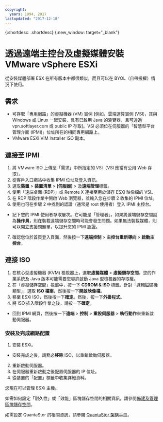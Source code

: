 ```yaml
---
copyright:
  years: 1994, 2017
lastupdated: "2017-12-18"
---
```


{:shortdesc: .shortdesc}
{:new_window: target="_blank"}

# 透過遠端主控台及虛擬媒體安裝 VMware vSphere ESXi

從安裝媒體部署 ESX 在所有版本中都很類似，而且可以在 BYOL（自帶授權）情況下使用。

## 需求
* 可存取「專用網路」的虛擬機器 (VM) 實例 [例如，雲端運算實例 (VSI)，其與 Windows 或 Linux 一起安裝、具有已啟用 Java 的瀏覽器，且可透過 vpn.softlayer.com 或 public IP 存取]。VSI 必須位在伺服器的「智慧型平台管理介面 (IPMI)」位址所在的相同專用網路上。
* VMware ESXi VIM Installer ISO 副本。

<!--## Steps -->

## 連接至 IPMI
1. 將 VMware ISO 上傳至「需求」中所指定的 VSI（VSI 應當有公用 Web 存取）。
2. 從客戶入口網站中收集 IPMI 位址及登入資訊。
3. 選取**裝置** > **裝置清單** > **[伺服器]** > 及**遠端管理**標籤。
4. 使用「遠端桌面 (RDP)」或 Remote X 連接至用於儲存 ESXi 映像檔的 VSI。
5. 在 RDP 階段作業中開啟 Web 瀏覽器，並輸入您在步驟 2 收集的 IPMI 位址。
6. 使用也可在步驟 2 中找到的認證（通常是 root 使用者）登入 IPMI 主控台。
* 記下您的 IPMI 使用者存取層次。它可能是「管理者」。如果將遠端儲存空間設為**操作員**，則在裝載遠端儲存空間時可能會發生問題。如果無法裝載媒體，則可以開立支援問題單，以提升您的 IPMI 認證。
7. 確認您位於首頁登入頁面，然後按一下**遠端控制** > **主控台重新導向** > **啟動主控台**。

## 連接 ISO
1. 在核心型虛擬機器 (KVM) 檢視器上，選取**虛擬媒體** > **虛擬儲存空間**。您的作業系統及 Java 版本可能需要您容許啟動 Java 型檢視器的存取權。
2. 在「虛擬儲存空間」視窗中，按一下 **CDROM & ISO** 標籤。針對「邏輯磁碟機類型」，選取 **ISO 檔案**，然後按一下**開啟映像檔**。
3. 移至 ESXi ISO，然後按一下**確定**。然後，按一下**外掛程式**。
4. 將 ISO 插入階段作業之後，請按一下**確定**。
* 回到 IPMI 網頁，然後按一下**遠端** > **控制** > **重設伺服器** > **執行動作**來重新啟動伺服器。

### 安裝及完成網路配置
1. 安裝 ESXi。
* 安裝完成之後，請務必**移除** ISO，以重新啟動伺服器。
2. 重新啟動伺服器。
3. 在伺服器重新啟動之後配置伺服器的 IP 位址。
4. 從裝置的「配置」標籤中收集詳細資料。

您現在可以管理 ESXi 主機。

如需如何設定「耐久性」或「效能」區塊儲存空間的相關資訊，請參閱[佈建及管理區塊儲存空間](/docs/infrastructure/BlockStorage/provisioning-block_storage.html)。

如需設定 QuantaStor 的相關資訊，請參閱 [QuantaStor 架構手冊](architecture-guide-quantastor-vmwaresoftlayer.html)。
